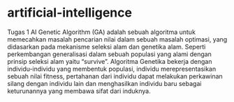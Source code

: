# artificial-intelligence
Tugas 1 AI
Genetic Algorithm (GA) adalah sebuah algoritma untuk memecahkan masalah pencarian nilai dalam sebuah masalah optimasi, yang didasarkan pada mekanisme seleksi alam dan genetika alam. Seperti perkembangan generalisasi dalam sebuah populasi yang alami dengan prinsip seleksi alam yaitu “survive”. Algoritma Genetika bekerja dengan individu-individu yang membentuk populasi, individu merepresentasikan sebuah nilai fitness, pertahanan dari individu dapat melakukan perkawinan silang dengan individu lain dan menghasilkan individu baru sebagai keturunannya yang membawa sifat dari induknya.
